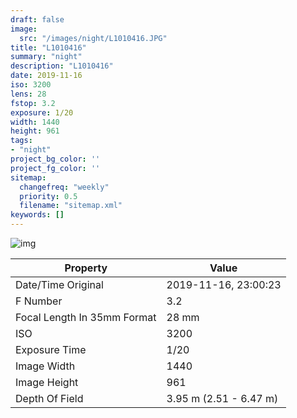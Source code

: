 ```yaml
---
draft: false
image:
  src: "/images/night/L1010416.JPG"
title: "L1010416"
summary: "night"
description: "L1010416"
date: 2019-11-16
iso: 3200
lens: 28
fstop: 3.2
exposure: 1/20
width: 1440
height: 961
tags:
- "night"
project_bg_color: ''
project_fg_color: ''
sitemap:
  changefreq: "weekly"
  priority: 0.5
  filename: "sitemap.xml"
keywords: []
---
```


![img](/images/night/L1010416.JPG)


Property | Value
---------|------
Date/Time Original              | 2019-11-16, 23:00:23
F Number                        | 3.2
Focal Length In 35mm Format     | 28 mm
ISO                             | 3200
Exposure Time                   | 1/20
Image Width                     | 1440
Image Height                    | 961
Depth Of Field                  | 3.95 m (2.51 - 6.47 m)
